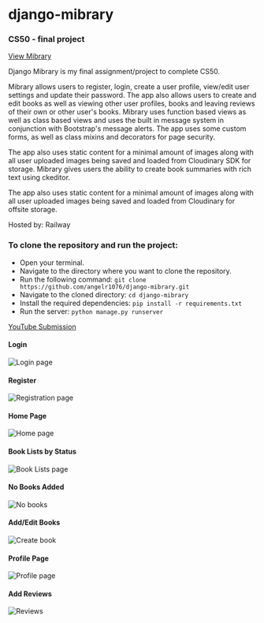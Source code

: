 # django-mibrary

### CS50 - final project

[View Mibrary](https://django-mibrary.up.railway.app/)

Django Mibrary is my final assignment/project to complete CS50.

Mibrary allows users to register, login, create a user profile, view/edit user settings and update their password. The app also allows users to create and edit books as well as viewing other user profiles, books and leaving reviews of their own or other user's books. Mibrary uses function based views as well as class based views and uses the built in message system in conjunction with Bootstrap's message alerts. The app uses some custom forms, as well as class mixins and decorators for page security.

The app also uses static content for a minimal amount of images along with all user uploaded images being saved and loaded from Cloudinary SDK for storage. Mibrary gives users the ability to create book summaries with rich text using ckeditor.

The app also uses static content for a minimal amount of images along with all user uploaded images being saved and loaded from Cloudinary for offsite storage.

Hosted by: Railway

### To clone the repository and run the project:

- Open your terminal.
- Navigate to the directory where you want to clone the repository.
- Run the following command: `git clone https://github.com/angelr1076/django-mibrary.git`
- Navigate to the cloned directory: `cd django-mibrary`
- Install the required dependencies: `pip install -r requirements.txt`
- Run the server: `python manage.py runserver`

[YouTube Submission](https://www.youtube.com/watch?v=pUkKkPVrXMQ)

#### Login

![Login page](https://res.cloudinary.com/angelrodriguez/image/upload/v1603973486/Mibrary%20Images/loginpage.png)

#### Register

![Registration page](https://res.cloudinary.com/angelrodriguez/image/upload/v1603973486/Mibrary%20Images/register.png)

#### Home Page

![Home page](https://res.cloudinary.com/angelrodriguez/image/upload/v1603973486/Mibrary%20Images/homepage.png)

#### Book Lists by Status

![Book Lists page](https://res.cloudinary.com/angelrodriguez/image/upload/v1603973486/Mibrary%20Images/nobooks.png)

#### No Books Added

![No books](https://res.cloudinary.com/angelrodriguez/image/upload/v1603973490/Mibrary%20Images/wanttoread.png)

#### Add/Edit Books

![Create book](https://res.cloudinary.com/angelrodriguez/image/upload/v1603973491/Mibrary%20Images/createbook.png)

#### Profile Page

![Profile page](https://res.cloudinary.com/angelrodriguez/image/upload/v1603973490/Mibrary%20Images/profile.png)

#### Add Reviews

![Reviews](https://res.cloudinary.com/angelrodriguez/image/upload/v1603990043/Mibrary%20Images/reviews.png)
